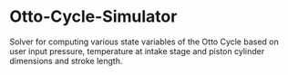 # Otto-Cycle-Simulator
Solver for computing various state variables of the Otto Cycle based on user input pressure, temperature at intake stage and piston cylinder dimensions and stroke length.
